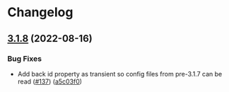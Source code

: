 # Changelog

## [3.1.8](https://github.com/OctopusDeploy/octopus-jenkins-plugin/compare/3.1.7...v3.1.8) (2022-08-16)


### Bug Fixes

* Add back id property as transient so config files from pre-3.1.7 can be read ([#137](https://github.com/OctopusDeploy/octopus-jenkins-plugin/issues/137)) ([a5c03f0](https://github.com/OctopusDeploy/octopus-jenkins-plugin/commit/a5c03f0b26f05b3004544c834e44d6ebb2cb1203))
